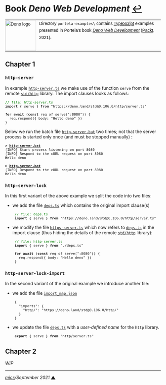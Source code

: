 # <span id="top">Book <i>Deno Web Development</i></span> <span style="size:25%;"><a href="../README.md">↩</a></span>

<table style="font-family:Helvetica,Arial;font-size:14px;line-height:1.6;">
  <tr>
  <td style="border:0;padding:0 10px 0 0;min-width:100px;"><a href="https://deno.land/" rel="external"><img style="border:0;" src="https://deno.land/logo.svg" width="100" alt="Deno logo"/></a></td>
  <td style="border:0;padding:0;vertical-align:text-top;">Directory <code>portela-examples\</code> contains <a href="https://www.typescriptlang.org/" rel="external">TypeScript</a> examples presented in Portela's book <a href="https://www.packtpub.com/product/deno-web-development/9781800205666"><i>Deno Web Development</i></a> (<a href="https://www.packtpub.com/">Packt</a>, 2021).
  </td>
  </tr>
</table>

## <span id="chapter_01">Chapter 1</span>

### `http-server`

In example [`http-server.ts`](./http-server/http-server.ts) we make use of the function `serve` from the remote [`std/http`](https://deno.land/std@0.106.0/http) library. The import clauses looks as follows:

<pre style="font-size:80%;">
<span style="color:green;">// file: http-server.ts</span>
<b>import</b> { serve } <b>from</b> "https://deno.land/std@0.106.0/http/server.ts"
&nbsp;
<b>for await</b> (<b>const</b> req of serve(":8080")) {
  req.respond({ body: "Hello deno" })
}
</pre>

Below we run the batch file [`http-server.bat`](./http-server/http-server.bat) two times; not that the server process is started only once (and must be stopped manually) :

<pre style="font-size:80%;">
<b>&gt; <a href="./http-server/http-server.bat">http-server.bat</a></b>
[INFO] Start process listening on port 8080
[INFO] Respond to the cURL request on port 8080
Hello deno
&nbsp;
<b>&gt; <a href="./http-server/http-server.bat">http-server.bat</a></b>
[INFO] Respond to the cURL request on port 8080
Hello deno
</pre>

### `http-server-lock`

In this first variant of the above example we split the code into two files:

- we add the file [`deps.ts`](http-server-lock/deps.ts) which contains the original import clause(s)
   <pre style="font-size:80%;">
   <span style="color:green;">// file: deps.ts</span>
   <b>import</b> { serve } <b>from</b> "https://deno.land/std@0.106.0/http/server.ts"</pre>

- we modify the file [`https-server.ts`](http-server-lock/http-server.ts) which now refers to [`deps.ts`](http-server-lock/deps.ts) in the import clause (thus hiding the details of the remote [`std/http`](https://deno.land/std@0.106.0/http) library):
   <pre style="font-size:80%;">
   <span style="color:green;">// file: http-server.ts</span>
   <b>import</b> { serve } <b>from</b> "./deps.ts"
   &nbsp;
   <b>for await</b> (<b>const</b> req of serve(":8080")) {
     req.respond({ body: "Hello deno" })
   }</pre>

### `http-server-lock-import`

In the second variant of the original example we introduce another file:

- we add the file [`import_map.json`](http-server-lock-import/import_map.json)
   <pre style="font-size:80%;">
   {
     "imports": {
       "http/": "https://deno.land/std@0.106.0/http/"
     }
   }</pre>

- we update the file [`deps.ts`](http-server-lock-import/deps.ts) with a *user-defined name* for the `http` library.
   <pre style="font-size:80%;">
   <b>export</b> { serve } <b>from</b> "http/server.ts"</pre>

## <span id="chapter_02">Chapter 2</span>

<i>WIP</i>

***

*[mics](https://lampwww.epfl.ch/~michelou/)/September 2021* [**&#9650;**](#top)
<span id="bottom">&nbsp;</span>

<!-- link refs -->
